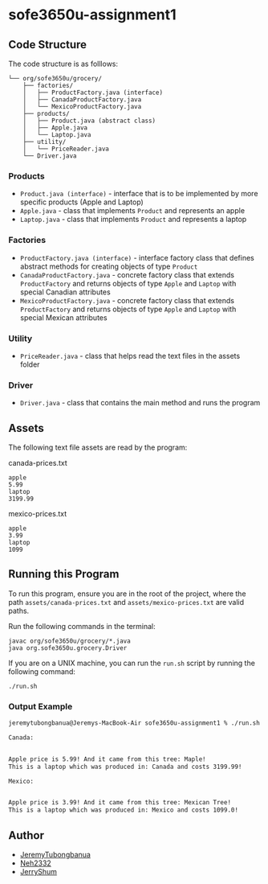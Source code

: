 # sofe3650u-assignment1

## Code Structure

The code structure is as folllows:

```
└── org/sofe3650u/grocery/
    ├── factories/
    │   ├── ProductFactory.java (interface)
    │   ├── CanadaProductFactory.java
    │   └── MexicoProductFactory.java
    ├── products/
    │   ├── Product.java (abstract class)
    │   ├── Apple.java
    │   └── Laptop.java
    ├── utility/
    │   └── PriceReader.java
    └── Driver.java
```

### Products
- `Product.java (interface)` - interface that is to be implemented by more specific products (Apple and Laptop)
- `Apple.java` - class that implements `Product` and represents an apple
- `Laptop.java` - class that implements `Product` and represents a laptop

### Factories

- `ProductFactory.java (interface)` - interface factory class that defines abstract methods for creating objects of type `Product`
- `CanadaProductFactory.java` - concrete factory class that extends `ProductFactory` and returns objects of type `Apple` and `Laptop` with special Canadian attributes
- `MexicoProductFactory.java` - concrete factory class that extends `ProductFactory` and returns objects of type `Apple` and `Laptop` with special Mexican attributes

### Utility

- `PriceReader.java` - class that helps read the text files in the assets folder

### Driver

- `Driver.java` - class that contains the main method and runs the program

## Assets

The following text file assets are read by the program:

canada-prices.txt
```
apple
5.99
laptop
3199.99
```

mexico-prices.txt
```
apple
3.99
laptop
1099
```

## Running this Program

To run this program, ensure you are in the root of the project, where the path `assets/canada-prices.txt` and `assets/mexico-prices.txt` are valid paths. 

Run the following commands in the terminal:

```
javac org/sofe3650u/grocery/*.java
java org.sofe3650u.grocery.Driver
```

If you are on a UNIX machine, you can run the `run.sh` script by running the following command:

```
./run.sh
```

### Output Example

```sh
jeremytubongbanua@Jeremys-MacBook-Air sofe3650u-assignment1 % ./run.sh 

Canada:


Apple price is 5.99! And it came from this tree: Maple!
This is a laptop which was produced in: Canada and costs 3199.99!

Mexico:


Apple price is 3.99! And it came from this tree: Mexican Tree!
This is a laptop which was produced in: Mexico and costs 1099.0!
```

## Author

- [JeremyTubongbanua](github.com/JeremyTubongbanua)
- [Neh2332](github.com/Neh2332)
- [JerryShum](github.com/JerryShum)